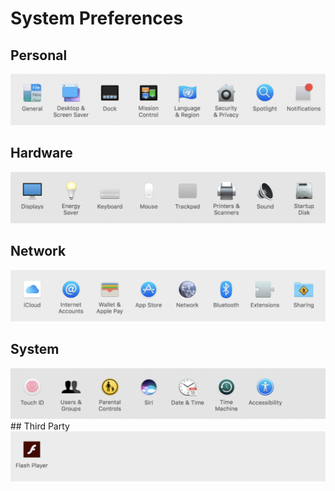 # System Preferences

## Personal
![](SysPrefs-10.12.3-Personal.png)
## Hardware
![](SysPrefs-10.12.3-Hardware.png)
## Network
![](SysPrefs-10.12.3-Network.png)
## System
![](SysPrefs-10.12.3-System.png)
## Third Party
![](SysPrefs-10.12.3-ThirdParty.png)